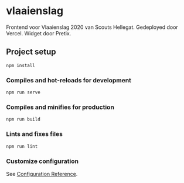 # vlaaienslag

Frontend voor Vlaaienslag 2020 van Scouts Hellegat. Gedeployed door Vercel. Widget door Pretix.

## Project setup
```
npm install
```

### Compiles and hot-reloads for development
```
npm run serve
```

### Compiles and minifies for production
```
npm run build
```

### Lints and fixes files
```
npm run lint
```

### Customize configuration
See [Configuration Reference](https://cli.vuejs.org/config/).
